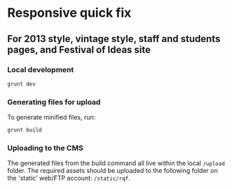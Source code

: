 # Responsive quick fix
## For 2013 style, vintage style, staff and students pages, and Festival of Ideas site

### Local development

```bash
grunt dev
```

### Generating files for upload

To generate minified files, run:

```bash
grunt build
```

### Uploading to the CMS

The generated files from the build command all live within the local `/upload` folder. The required assets should be uploaded to the following folder on the 'static' web/FTP account: `/static/rqf`.
